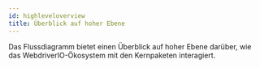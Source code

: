 ```yaml
---
id: highleveloverview
title: Überblick auf hoher Ebene
---
```

Das Flussdiagramm bietet einen Überblick auf hoher Ebene darüber, wie das WebdriverIO-Ökosystem mit den Kernpaketen interagiert.

<CreateFlowcharts id='highleveloverview' />